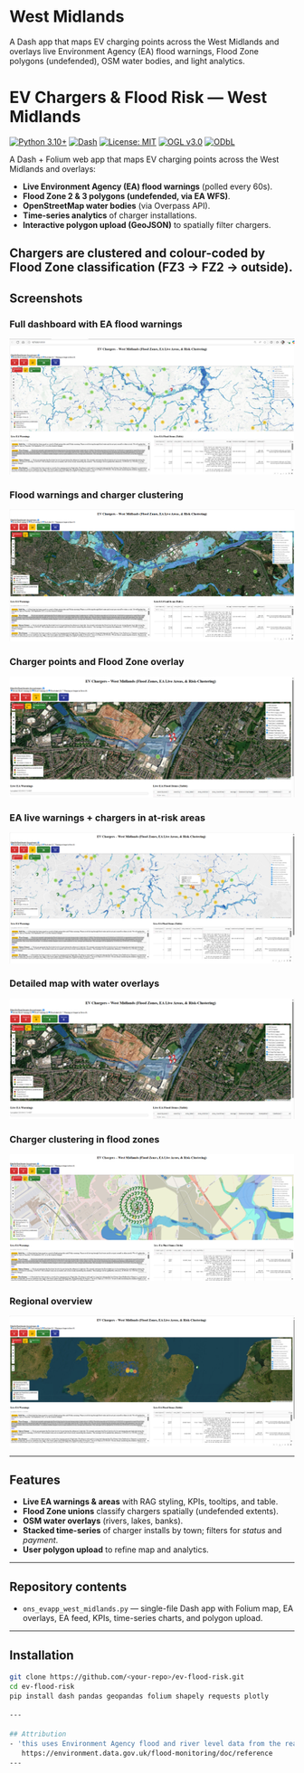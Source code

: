 # West Midlands
A Dash app that maps EV charging points across the West Midlands and overlays live Environment Agency (EA) flood warnings, Flood Zone polygons (undefended), OSM water bodies, and light analytics.
# EV Chargers & Flood Risk — West Midlands


[![Python 3.10+](https://img.shields.io/badge/python-3.10+-blue.svg)](https://www.python.org/)
[![Dash](https://img.shields.io/badge/Dash-2.x-brightgreen.svg)](https://dash.plotly.com/)
[![License: MIT](https://img.shields.io/badge/License-MIT-yellow.svg)](LICENSE)
[![OGL v3.0](https://img.shields.io/badge/Data%20License-OGL--UK--3.0-lightgrey.svg)](http://www.nationalarchives.gov.uk/doc/open-government-licence/version/3/)
[![ODbL](https://img.shields.io/badge/Data%20License-ODbL-orange.svg)](https://www.openstreetmap.org/copyright)

A Dash + Folium web app that maps EV charging points across the West Midlands and overlays:

- **Live Environment Agency (EA) flood warnings** (polled every 60s).  
- **Flood Zone 2 & 3 polygons (undefended, via EA WFS)**.  
- **OpenStreetMap water bodies** (via Overpass API).  
- **Time-series analytics** of charger installations.  
- **Interactive polygon upload (GeoJSON)** to spatially filter chargers.  

Chargers are clustered and colour-coded by Flood Zone classification (FZ3 → FZ2 → outside).
---

## Screenshots

### Full dashboard with EA flood warnings
![Dashboard view](WestMidlands1.png)

### Flood warnings and charger clustering
![Cluster view](WestMidlands2.png)

### Charger points and Flood Zone overlay
![Flood Zone overlay](WestMidlands3.png)

### EA live warnings + chargers in at-risk areas
![EA Warnings](WestMidlands4.png)

### Detailed map with water overlays
![Water overlays](WestMidlands5.png)

### Charger clustering in flood zones
![Clustering](WestMidlands6.png)

### Regional overview
![Regional overview](WestMidlands7.png)

---

## Features
- **Live EA warnings & areas** with RAG styling, KPIs, tooltips, and table.  
- **Flood Zone unions** classify chargers spatially (undefended extents).  
- **OSM water overlays** (rivers, lakes, banks).  
- **Stacked time-series** of charger installs by town; filters for *status* and *payment*.  
- **User polygon upload** to refine map and analytics.  
---

## Repository contents
- `ons_evapp_west_midlands.py` — single-file Dash app with Folium map, EA overlays, EA feed, KPIs, time-series charts, and polygon upload.  
---

## Installation
```bash
git clone https://github.com/<your-repo>/ev-flood-risk.git
cd ev-flood-risk
pip install dash pandas geopandas folium shapely requests plotly

---

## Attribution 
- 'this uses Environment Agency flood and river level data from the real-time data API (Beta)'
   https://environment.data.gov.uk/flood-monitoring/doc/reference
---
